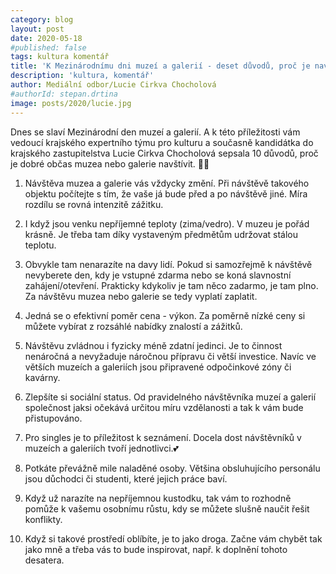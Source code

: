 ```yaml
---
category: blog
layout: post
date: 2020-05-18
#published: false
tags: kultura komentář
title: 'K Mezinárodnímu dni muzeí a galerií - deset důvodů, proč je navštívit'
description: 'kultura, komentář'
author: Mediální odbor/Lucie Cirkva Chocholová
#authorId: stepan.drtina
image: posts/2020/lucie.jpg
---
```


Dnes se slaví Mezinárodní den muzeí a galerií. A k této příležitosti vám vedoucí krajského expertního týmu pro kulturu a současně kandidátka do krajského zastupitelstva Lucie Cirkva Chocholová sepsala 10 důvodů, proč je dobré občas muzea nebo galerie navštívit. 🖤🏴

1. Návštěva muzea a galerie vás vždycky změní. Při návštěvě takového objektu počítejte s tím, že vaše já bude před a po návštěvě jiné. Míra rozdílu se rovná intenzitě zážitku.

2. I když jsou venku nepříjemné teploty (zima/vedro). V muzeu je pořád krásně. Je třeba tam díky vystaveným předmětům udržovat stálou teplotu.

3. Obvykle tam nenarazíte na davy lidí. Pokud si samozřejmě k návštěvě nevyberete den, kdy je vstupné zdarma nebo se koná slavnostní zahájení/otevření. Prakticky kdykoliv je tam něco zadarmo, je tam plno. Za návštěvu muzea nebo galerie se tedy vyplatí zaplatit.

4. Jedná se o efektivní poměr cena - výkon. Za poměrně nízké ceny si můžete vybírat z rozsáhlé nabídky znalostí a zážitků.

5. Návštěvu zvládnou i fyzicky méně zdatní jedinci. Je to činnost nenáročná a nevyžaduje náročnou přípravu či větší investice. Navíc ve větších muzeích a galeriích jsou připravené odpočinkové zóny či kavárny.

6. Zlepšíte si sociální status. Od pravidelného návštěvníka muzeí a galerií společnost jaksi očekává určitou míru vzdělanosti a tak k vám bude přistupováno.

7. Pro singles je to příležitost k seznámení. Docela dost návštěvníků v muzeích a galeriích tvoří jednotlivci.💕

8. Potkáte převážně mile naladěné osoby. Většina obsluhujícího personálu jsou důchodci či studenti, které jejich práce baví.

9. Když už narazíte na nepříjemnou kustodku, tak vám to rozhodně pomůže k vašemu osobnímu růstu, kdy se můžete slušně naučit řešit konflikty.

10. Když si takové prostředí oblíbíte, je to jako droga. Začne vám chybět tak jako mně a třeba vás to bude inspirovat, např. k doplnění tohoto desatera.
